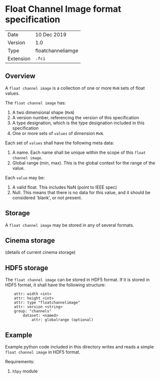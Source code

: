 # Float Channel Image format specification


|  |  |
|--|--|
| Date    | 10 Dec 2019 |
| Version | 1.0 |
| Type    | floatchanneliamge |
| Extension | `.fci` |


## Overview

A `float channel image` is a collection of one or more `MxN` sets of float values. 

The `float channel image` has: 

1. A two dimensional shape (`MxN`)
1. A version number, referencing the version of this specification
1. A type designation, which is the type designation included in this specification
1. One or more sets of `values` of dimension `MxN`.

Each set of `values` shall have the following meta data:

1. A name. Each name shall be unique within the scope of this `float channel image`.
1. Global range (min, max). This is the global context for the range of the value.

Each `value` may be:

1. A valid float. This includes NaN (point to IEEE spec)
1. Null. This means that there is no data for this value, and it should be considered 'blank', or not present. 

## Storage

A `float channel image` may be stored in any of several formats.

## Cinema storage

(details of current cinema storage)

## HDF5 storage

The `float channel image` can be stored in HDF5 format. If it is stored in HDF5 format, it shall have the following structure:

```
    attr: width <int>
    attr: height <int>
    attr: type "floatchannelimage"
    attr: version <string>
    group: "channels"
        dataset: <named>
            attr: globalrange (optional)
```

## Example

Example python code included in this directory writes and reads a simple `float channel image` in HDF5 format.

Requirements:

1. `h5py` module
